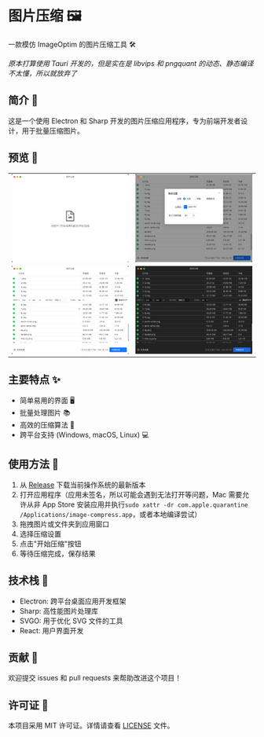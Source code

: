 # 图片压缩 🖼️

一款模仿 ImageOptim 的图片压缩工具 🛠️

*原本打算使用 Tauri 开发的，但是实在是 libvips 和 pngquant 的动态、静态编译不太懂，所以就放弃了*

## 简介 📝

这是一个使用 Electron 和 Sharp 开发的图片压缩应用程序，专为前端开发者设计，用于批量压缩图片。

## 预览 👀

| | |
|---|---|
| ![Welcome](assets/welcome.png) | ![Setting](assets/setting.png) |
| ![Light](assets/light.png) | ![Dark](assets/dark.png) |


## 主要特点 ✨

- 简单易用的界面 🖥️
- 批量处理图片 📚
- 高效的压缩算法 🚀
- 跨平台支持 (Windows, macOS, Linux) 💻

## 使用方法 🔧

1. 从 [Release](https://github.com/erguotou520/image-compress/releases) 下载当前操作系统的最新版本
2. 打开应用程序（应用未签名，所以可能会遇到无法打开等问题，Mac 需要允许从非 App Store 安装应用并执行`sudo xattr -dr com.apple.quarantine /Applications/image-compress.app`，或者本地编译尝试）
3. 拖拽图片或文件夹到应用窗口
4. 选择压缩设置
5. 点击"开始压缩"按钮
6. 等待压缩完成，保存结果

## 技术栈 🔨

- Electron: 跨平台桌面应用开发框架
- Sharp: 高性能图片处理库
- SVGO: 用于优化 SVG 文件的工具
- React: 用户界面开发

## 贡献 🤝

欢迎提交 issues 和 pull requests 来帮助改进这个项目！

## 许可证 📄

本项目采用 MIT 许可证。详情请查看 [LICENSE](LICENSE) 文件。

